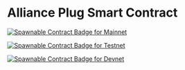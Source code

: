 # Alliance Plug Smart Contract

[![Spawnable Contract Badge for Mainnet](https://api.spawnable.io/badges/contracts/dao-plug?network=mainnet)](https://spawnable.io/contracts/dao-plug)

[![Spawnable Contract Badge for Testnet](https://api.spawnable.io/badges/contracts/dao-plug?network=testnet)](https://spawnable.io/contracts/dao-plug)

[![Spawnable Contract Badge for Devnet](https://api.spawnable.io/badges/contracts/dao-plug?network=devnet)](https://spawnable.io/contracts/dao-plug)
